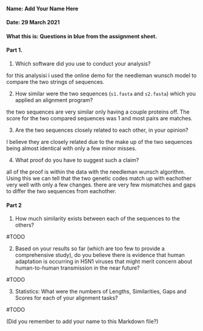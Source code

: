 #### Name: Add Your Name Here
#### Date: 29 March 2021
#### What this is: Questions in blue from the assignment sheet.

#### Part 1.


 1. Which software did you use to conduct your analysis?

for this analysisi i used the online demo for the needleman wunsch model to compare the two strings of sequences. 

 2. How similar were the two sequences (`s1.fasta` and `s2.fasta`) which you applied an alignment program?

 the two sequences are very similar only having a couple proteins off. The score for the two compared sequences was 1 and most pairs are matches. 


 3. Are the two sequences closely related to each other, in your opinion?

 I believe they are closely related due to the make up of the two sequences being almost identical with only a few minor misses. 


 4. What proof do you have to suggest such a claim?


all of the proof is within the data with the needleman wunsch algorithm. Using this we can tell that the two genetic codes match up with eachother very well with only a few changes. there are very few mismatches and gaps to differ the two sequences from eachother. 




#### Part 2
 1. How much similarity exists between each of the sequences to the others?

#TODO


 2. Based on your results so far (which are too few to provide a comprehensive study), do you believe there is evidence that human adaptation is occurring in H5N1 viruses that might merit concern about human-to-human transmission in the near future?


#TODO

 3. Statistics: What were the numbers of Lengths, Similarities, Gaps and Scores for each of your alignment tasks?


#TODO




(Did you remember to add your name to this Markdown file?)
